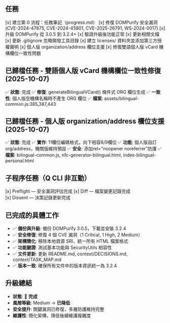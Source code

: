 ## 任務
[x] 建立第 0 流程：任務筆記（progress.md）
[x] 修復 DOMPurify 安全漏洞 (CVE-2024-47875, CVE-2024-45801, CVE-2025-26791, WS-2024-0017)
[x] 升級 DOMPurify 從 3.0.5 到 3.2.4+
[x] 驗證升級後功能正常
[x] 更新相關文檔
[x] 更新 .gitignore 忽略開發工具目錄
[x] 建立 licenses/ 資料夾並添加第三方授權聲明
[x] 個人版 organization/address 欄位支援
[x] 修復雙語個人版 vCard 機構欄位一致性問題

## 已歸檔任務 - 雙語個人版 vCard 機構欄位一致性修復 (2025-10-07)
✅ **狀態**: 完成
✅ **修復**: generateBilingualVCard() 條件式 ORG 欄位生成
✅ **一致性**: 個人版空機構名稱時不產生 ORG 欄位
✅ **檔案**: assets/bilingual-common.js:385,387,443

## 已歸檔任務 - 個人版 organization/address 欄位支援 (2025-10-07)
✅ **狀態**: 完成
✅ **實作**: 11欄位編碼格式，向下相容8/9欄位
✅ **功能**: 個人版自訂org/address，機關版維持預設
✅ **安全**: 添加rel="noopener noreferrer"防護
✅ **檔案**: bilingual-common.js, nfc-generator-bilingual.html, index-bilingual-personal.html

## 子程序任務（Q CLI 非互動）
[x] Preflight — 安全漏洞評估完成
[x] Diff — 檔案變更記錄完成  
[x] Dissent — 決策記錄更新完成

## 已完成的具體工作
- ✅ **備份與升級**: 備份 DOMPurify 3.0.5，下載並安裝 3.2.4
- ✅ **安全修復**: 修復 4 個 CVE 漏洞（1 Critical, 1 High, 2 Medium）
- ✅ **架構簡化**: 移除本地資源 SRI，統一所有 HTML 檔案格式
- ✅ **功能驗證**: 測試基本功能與 SecurityUtils 相容性
- ✅ **文件更新**: 更新 README.md, context/DECISIONS.md, context/TASK_MAP.md
- ✅ **版本一致**: 確保所有文件中的版本資訊統一為 3.2.4

## 升級總結
- **狀態**: 🎉 **完成**
- **風險等級**: Medium → **已降低**
- **安全提升**: 關鍵漏洞已修復，多層防護維持完整
- **維護性**: 簡化架構，降低後續維護複雜度
